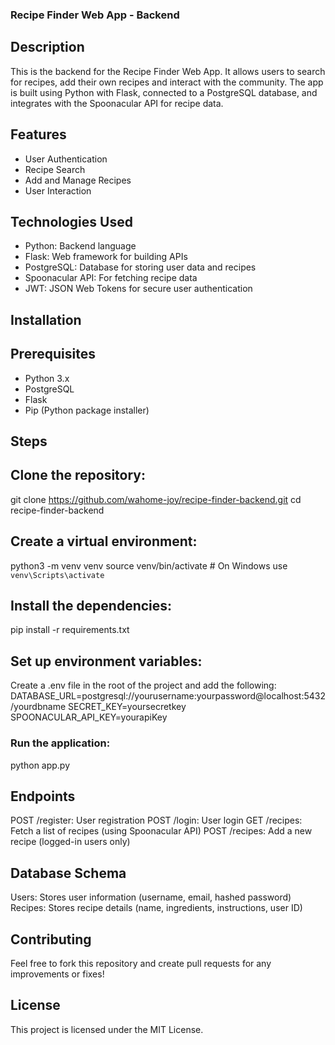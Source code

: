 ### Recipe Finder Web App - Backend
## Description
This is the backend for the Recipe Finder Web App. It allows users to search for recipes, add their own recipes and interact with the community. The app is built using Python with Flask, connected to a PostgreSQL database, and integrates with the Spoonacular API for recipe data.

## Features
- User Authentication 
- Recipe Search 
- Add and Manage Recipes 
- User Interaction 

## Technologies Used
- Python: Backend language
- Flask: Web framework for building APIs
- PostgreSQL: Database for storing user data and recipes
- Spoonacular API: For fetching recipe data
- JWT: JSON Web Tokens for secure user authentication

## Installation
## Prerequisites
- Python 3.x
- PostgreSQL
- Flask
- Pip (Python package installer)

## Steps
## Clone the repository:
git clone https://github.com/wahome-joy/recipe-finder-backend.git
cd recipe-finder-backend
## Create a virtual environment:
python3 -m venv venv
source venv/bin/activate   # On Windows use `venv\Scripts\activate`
## Install the dependencies:
pip install -r requirements.txt
## Set up environment variables:
Create a .env file in the root of the project and add the following:
DATABASE_URL=postgresql://yourusername:yourpassword@localhost:5432/yourdbname
SECRET_KEY=yoursecretkey
SPOONACULAR_API_KEY=yourapiKey

### Run the application:
python app.py


## Endpoints
POST /register: User registration
POST /login: User login
GET /recipes: Fetch a list of recipes (using Spoonacular API)
POST /recipes: Add a new recipe (logged-in users only)

## Database Schema
Users: Stores user information (username, email, hashed password)
Recipes: Stores recipe details (name, ingredients, instructions, user ID)

## Contributing
Feel free to fork this repository and create pull requests for any improvements or fixes!

## License
This project is licensed under the MIT License.

